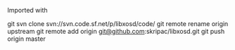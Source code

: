Imported with

git svn clone svn://svn.code.sf.net/p/libxosd/code/
git remote rename origin upstream
git remote add origin git@github.com:skripac/libxosd.git
git push origin master

